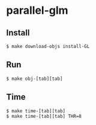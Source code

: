 # parallel-glm

## Install

```
$ make download-objs install-GL
```

## Run

```
$ make obj-[tab][tab]
```

## Time
```
$ make time-[tab][tab]
$ make time-[tab][tab] THR=8
```
